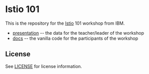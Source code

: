 # Istio 101

This is the repository for the [Istio][istio] 101 workshop from IBM.

- [presentation](./presentation) -- the data for the teacher/leader of the workshop
- [docs](./docs) -- the vanilla code for the participants of the workshop


## License

See [LICENSE](./LICENSE) for license information.

[istio]: https://istio.io/

